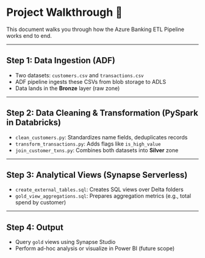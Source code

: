 # Project Walkthrough 🧭

This document walks you through how the Azure Banking ETL Pipeline works end to end.

---

## Step 1: Data Ingestion (ADF)

- Two datasets: `customers.csv` and `transactions.csv`
- ADF pipeline ingests these CSVs from blob storage to ADLS
- Data lands in the **Bronze** layer (raw zone)

---

## Step 2: Data Cleaning & Transformation (PySpark in Databricks)

- `clean_customers.py`: Standardizes name fields, deduplicates records
- `transform_transactions.py`: Adds flags like `is_high_value`
- `join_customer_txns.py`: Combines both datasets into **Silver** zone

---

## Step 3: Analytical Views (Synapse Serverless)

- `create_external_tables.sql`: Creates SQL views over Delta folders
- `gold_view_aggregations.sql`: Prepares aggregation metrics (e.g., total spend by customer)

---

## Step 4: Output

- Query `gold` views using Synapse Studio
- Perform ad-hoc analysis or visualize in Power BI (future scope)
